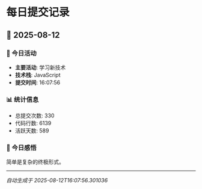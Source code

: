 # 每日提交记录

## 📅 2025-08-12

### 🎯 今日活动
- **主要活动**: 学习新技术
- **技术栈**: JavaScript
- **提交时间**: 16:07:56

### 📊 统计信息
- 总提交次数: 330
- 代码行数: 6139
- 活跃天数: 589

### 💭 今日感悟
简单是复杂的终极形式。

---
*自动生成于 2025-08-12T16:07:56.301036*
